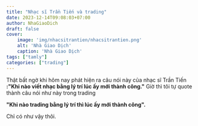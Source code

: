 ```yaml
---
title: "Nhạc sĩ Trần Tiến và trading"
date: 2023-12-14T09:08:03+07:00
author: NhaGiaoDich
draft: false
cover:
    image: 'img/nhacsitrantien/nhacsitrantien.png'
    alt: 'Nhà Giao Dịch'
    caption: 'Nhà Giao Dịch'
tags: ["tamly"]
categories: ["trading"]
---
```


Thật bất ngờ khi hôm nay phát hiện ra câu nói này của nhạc sĩ Trần Tiến **:"Khi nào viết nhạc bằng lý trí lúc ấy mới thành công."** Giờ thì tôi tự quote thành câu nói như này trong trading 

**"Khi nào trading bằng lý trí thì lúc ấy mới thành công".**

Chỉ có như vậy thôi.
